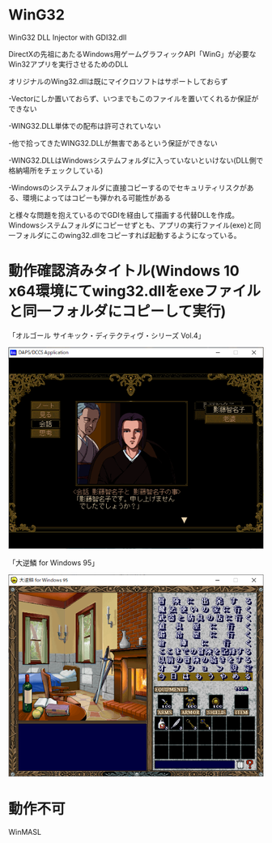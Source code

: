 # WinG32
WinG32 DLL Injector with GDI32.dll

DirectXの先祖にあたるWindows用ゲームグラフィックAPI「WinG」が必要なWin32アプリを実行させるためのDLL

オリジナルのWing32.dllは既にマイクロソフトはサポートしておらず

-Vectorにしか置いておらず、いつまでもこのファイルを置いてくれるか保証ができない

-WING32.DLL単体での配布は許可されていない

-他で拾ってきたWING32.DLLが無害であるという保証ができない

-WING32.DLLはWindowsシステムフォルダに入っていないといけない(DLL側で格納場所をチェックしている)

-Windowsのシステムフォルダに直接コピーするのでセキュリティリスクがある、環境によってはコピーも弾かれる可能性がある

と様々な問題を抱えているのでGDIを経由して描画する代替DLLを作成。Windowsシステムフォルダにコピーせずとも、アプリの実行ファイル(exe)と同一フォルダにこのwing32.dllをコピーすれば起動するようになっている。



# 動作確認済みタイトル(Windows 10 x64環境にてwing32.dllをexeファイルと同一フォルダにコピーして実行)

「オルゴール サイキック・ディテクティヴ・シリーズ Vol.4」

![Orgal](/Samples/Orgal.png)


「大逆鱗 for Windows 95」

![Dai Gekirin](/Samples/DaiGekirin.png)



# 動作不可

WinMASL
